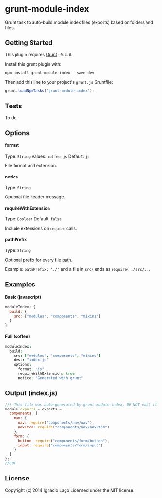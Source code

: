 grunt-module-index
==================

Grunt task to auto-build module index files (exports) based on folders and files.

## Getting Started
This plugin requires [Grunt](https://gruntjs.com) `~0.4.0`.

Install this grunt plugin with:
```shell
npm install grunt-module-index --save-dev
```

Then add this line to your project's `grunt.js` Gruntfile:

```javascript
grunt.loadNpmTasks('grunt-module-index');
```

## Tests
To do.

## Options
#### format
Type: `String`
Values: `coffee`, `js`
Default: `js`

File format and extension.

#### notice
Type: `String`

Optional file header message.

#### requireWithExtension
Type: `Boolean`
Default: `false`

Include extensions on `require` calls.

#### pathPrefix
Type: `String`

Optional prefix for every file path.

Example: `pathPrefix: './'` and a file in `src/` ends as `require('./src/...`

## Examples
#### Basic (javascript)
```javascript
moduleIndex: {
  build: {
    src: ["modules", "components", "mixins"]
  }
}
```

#### Full (coffee)
```coffee
moduleIndex:
  build:
    src: ["modules", "components", "mixins"]
    dest: "index.js"
    options:
      format: "js"
      requireWithExtension: true
      notice: "Generated with grunt"
```

## Output (index.js)
```javascript
//! This file was auto-generated by grunt-module-index, DO NOT edit it directly
module.exports = exports = {
  components: {
    nav: {
      nav: require("components/nav/nav"),
      navItem: require("components/nav/navItem")
    },
    form: {
      button: require("components/form/button"),
      input: require("components/form/input")
    }
  }
};
//EOF
```

## License
Copyright (c) 2014 Ignacio Lago
Licensed under the MIT license.